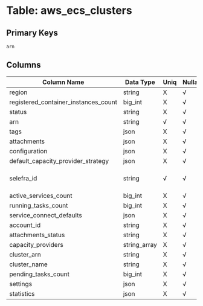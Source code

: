 # Table: aws_ecs_clusters

## Primary Keys 

```
arn
```


## Columns 

|  Column Name   |  Data Type  | Uniq | Nullable | Description | 
|  ----  | ----  | ----  | ----  | ---- | 
| region | string | X | √ |  | 
| registered_container_instances_count | big_int | X | √ |  | 
| status | string | X | √ |  | 
| arn | string | √ | √ |  | 
| tags | json | X | √ |  | 
| attachments | json | X | √ |  | 
| configuration | json | X | √ |  | 
| default_capacity_provider_strategy | json | X | √ |  | 
| selefra_id | string | √ | √ | primary keys value md5 | 
| active_services_count | big_int | X | √ |  | 
| running_tasks_count | big_int | X | √ |  | 
| service_connect_defaults | json | X | √ |  | 
| account_id | string | X | √ |  | 
| attachments_status | string | X | √ |  | 
| capacity_providers | string_array | X | √ |  | 
| cluster_arn | string | X | √ |  | 
| cluster_name | string | X | √ |  | 
| pending_tasks_count | big_int | X | √ |  | 
| settings | json | X | √ |  | 
| statistics | json | X | √ |  | 


